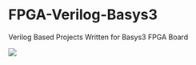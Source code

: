 # FPGA-Verilog-Basys3
Verilog Based Projects Written for Basys3 FPGA Board

![](https://digilent.com/reference/_media/basys3_overview.png)
